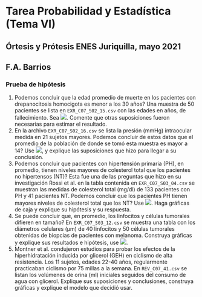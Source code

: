 # Tarea Probabilidad y Estadística (Tema VI)  
## Órtesis y Prótesis ENES Juriquilla, mayo 2021  
## F.A. Barrios  
### Prueba de hipótesis  
1. Podemos concluir que la edad promedio de muerte en los pacientes con drepanocitosis homocigota es menor a los 30 años? Una muestra de 50 pacientes se lista en `EXR_C07_S02_15.csv` con las edades en años, de fallecimiento. Sea <img src="https://render.githubusercontent.com/render/math?math=\alpha = 0.5">. Comente que otras suposiciones fueron necesarias para estimar el resultado.  
2. En la archivo `EXR_C07_S02_16.csv` se lista la presión (mmHg) intraocular medida en 21 sujetos mayores. Podemos concluir de estos datos que el promedio de la población de donde se tomó esta muestra es mayor a 14? Use <img src="https://render.githubusercontent.com/render/math?math=\alpha = 0.5">, y explique las suposiciones que hizo para llegar a su conclusión.  
3. Podemos concluir que pacientes con hipertensión primaria (PH), en promedio, tienen niveles mayores de colesterol total que los pacientes no hipertensos (NT)?  Esta fue una de las preguntas que hizo en su investigación Rossi et al. en la tabla contenida en `EXR_C07_S03_04.csv` se muestran las medidas de colesterol total (mg/dl) de 133 pacientes con PH y 41 pacientes NT.  Podemos concluir que los pacientes PH tienen mayores niveles de colesterol total que los NT? Use <img src="https://render.githubusercontent.com/render/math?math=\alpha = 0.5">. Haga gráficas de caja y explique su hipótesis y su respuesta.  
4. Se puede concluir que, en promedio, los linfocitos y células tumorales difieren en tamaño? En `EXR_C07_S03_12.csv` se muestra una tabla con los diámetros celulares (µm) de 40 linfocitos y 50 células tumorales obtenidas de biopcias de pacientes con melanoma. Construya gráficas y explique sus resultados e hipótesis, use <img src="https://render.githubusercontent.com/render/math?math=\alpha = 0.5">.  
5. Montner et al. condujeron estudios para probar los efectos de la hiperhidratación inducida por glicerol (GEH) en ciclismo de alta resistencia. Los 11 sujetos, edades 22-40 años, regularmente practicaban ciclismo por 75 millas a la semana. En `REV_C07_41.csv` se listan los volúmenes de orina (ml) iniciales seguidos del consumo de agua con glicerol. Explique sus suposiciones y conclusiones, construya gráficas y explique el modelo que decidió usar.  

